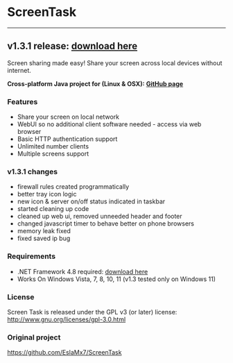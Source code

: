 # ScreenTask
------------------------------
## v1.3.1 release: [download here](https://github.com/mchampanis/ScreenTask/releases)

Screen sharing made easy! Share your screen across local devices without internet.

**Cross-platform Java project for (Linux & OSX):** [**GitHub page**](https://github.com/ahmadomar/ScreenTask)

### Features
- Share your screen on local network
- WebUI so no additional client software needed - access via web browser
- Basic HTTP authentication support
- Unlimited number clients
- Multiple screens support

### v1.3.1 changes
- firewall rules created programmatically
- better tray icon logic
- new icon & server on/off status indicated in taskbar
- started cleaning up code
- cleaned up web ui, removed unneeded header and footer
- changed javascript timer to behave better on phone browsers
- memory leak fixed
- fixed saved ip bug

### Requirements
- .NET Framework 4.8 required: [download here](https://dotnet.microsoft.com/en-us/download/dotnet-framework/net48)
- Works On Windows Vista, 7, 8, 10, 11 (v1.3 tested only on Windows 11)

### License
Screen Task is released under the GPL v3 (or later) license: http://www.gnu.org/licenses/gpl-3.0.html

### Original project
https://github.com/EslaMx7/ScreenTask

